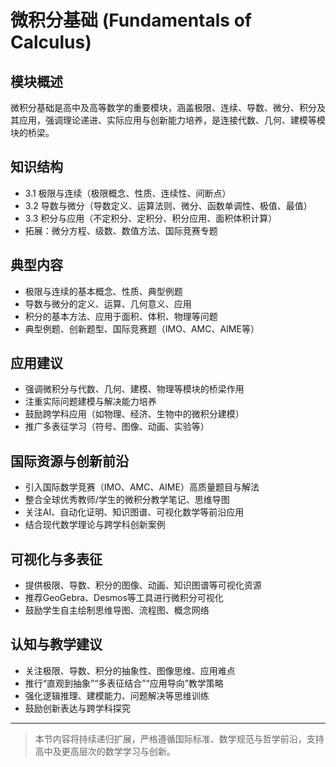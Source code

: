 # 微积分基础 (Fundamentals of Calculus)

## 模块概述

微积分基础是高中及高等数学的重要模块，涵盖极限、连续、导数、微分、积分及其应用，强调理论递进、实际应用与创新能力培养，是连接代数、几何、建模等模块的桥梁。

## 知识结构

- 3.1 极限与连续（极限概念、性质、连续性、间断点）
- 3.2 导数与微分（导数定义、运算法则、微分、函数单调性、极值、最值）
- 3.3 积分与应用（不定积分、定积分、积分应用、面积体积计算）
- 拓展：微分方程、级数、数值方法、国际竞赛专题

## 典型内容

- 极限与连续的基本概念、性质、典型例题
- 导数与微分的定义、运算、几何意义、应用
- 积分的基本方法、应用于面积、体积、物理等问题
- 典型例题、创新题型、国际竞赛题（IMO、AMC、AIME等）

## 应用建议

- 强调微积分与代数、几何、建模、物理等模块的桥梁作用
- 注重实际问题建模与解决能力培养
- 鼓励跨学科应用（如物理、经济、生物中的微积分建模）
- 推广多表征学习（符号、图像、动画、实验等）

## 国际资源与创新前沿

- 引入国际数学竞赛（IMO、AMC、AIME）高质量题目与解法
- 整合全球优秀教师/学生的微积分教学笔记、思维导图
- 关注AI、自动化证明、知识图谱、可视化数学等前沿应用
- 结合现代数学理论与跨学科创新案例

## 可视化与多表征

- 提供极限、导数、积分的图像、动画、知识图谱等可视化资源
- 推荐GeoGebra、Desmos等工具进行微积分可视化
- 鼓励学生自主绘制思维导图、流程图、概念网络

## 认知与教学建议

- 关注极限、导数、积分的抽象性、图像思维、应用难点
- 推行“直观到抽象”“多表征结合”“应用导向”教学策略
- 强化逻辑推理、建模能力、问题解决等思维训练
- 鼓励创新表达与跨学科探究

---

> 本节内容将持续递归扩展，严格遵循国际标准、数学规范与哲学前沿，支持高中及更高层次的数学学习与创新。
